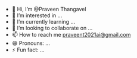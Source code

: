 - 👋 Hi, I’m @Praveen Thangavel
- 👀 I’m interested in ...
- 🌱 I’m currently learning ...
- 💞️ I’m looking to collaborate on ...
- 📫 How to reach me praveent2021ai@gmail.com
- 😄 Pronouns: ...
- ⚡ Fun fact: ...

<!---
Praveenkiddo/Praveenkiddo is a ✨ special ✨ repository because its `README.md` (this file) appears on your GitHub profile.
You can click the Preview link to take a look at your changes.
--->
